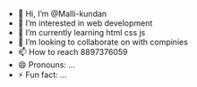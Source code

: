- 👋 Hi, I’m @Malli-kundan
- 👀 I’m interested in web development
- 🌱 I’m currently learning html css js 
- 💞️ I’m looking to collaborate on with compinies
- 📫 How to reach 8897376059
- 😄 Pronouns: ...
- ⚡ Fun fact: ...

<!---
Malli-kundan/Malli-kundan is a ✨ special ✨ repository because its `README.md` (this file) appears on your GitHub profile.
You can click the Preview link to take a look at your changes.
--->
